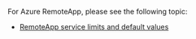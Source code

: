 For Azure RemoteApp, please see the following topic:

- [RemoteApp service limits and default values](../articles/remoteapp/remoteapp-servicelimits.md)
